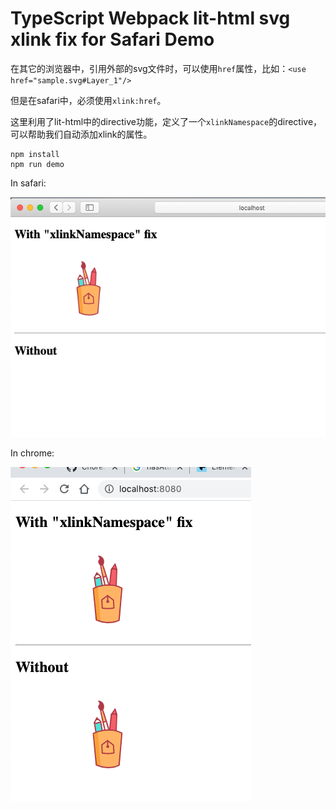 TypeScript Webpack lit-html svg xlink fix for Safari Demo
=======================================

在其它的浏览器中，引用外部的svg文件时，可以使用`href`属性，比如：`<use href="sample.svg#Layer_1"/>`

但是在safari中，必须使用`xlink:href`。

这里利用了lit-html中的directive功能，定义了一个`xlinkNamespace`的directive，可以帮助我们自动添加xlink的属性。

```
npm install
npm run demo
```

In safari:

![safari](./images/safari.png)

In chrome:

![chrome](./images/chrome.png)